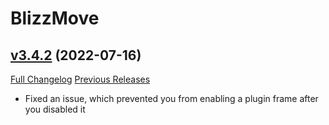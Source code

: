 # BlizzMove

## [v3.4.2](https://github.com/Kiatra/BlizzMove/tree/v3.4.2) (2022-07-16)
[Full Changelog](https://github.com/Kiatra/BlizzMove/compare/v3.4.1...v3.4.2) [Previous Releases](https://github.com/Kiatra/BlizzMove/releases)

- Fixed an issue, which prevented you from enabling a plugin frame after you disabled it  
